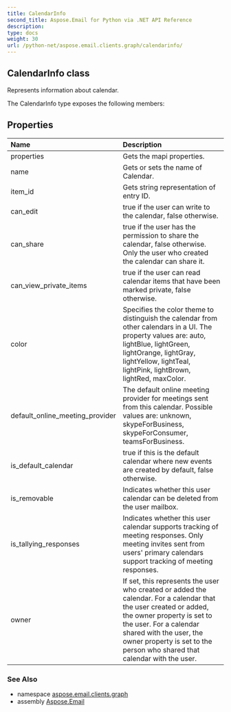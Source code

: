 ```yaml
---
title: CalendarInfo
second_title: Aspose.Email for Python via .NET API Reference
description: 
type: docs
weight: 30
url: /python-net/aspose.email.clients.graph/calendarinfo/
---
```


## CalendarInfo class

Represents information about calendar.

The CalendarInfo type exposes the following members:
## Properties
| Name | Description |
| :- | :- |
|properties|Gets the mapi properties.|
|name|Gets or sets the name of Calendar.|
|item_id|Gets string representation of entry ID.|
|can_edit|true if the user can write to the calendar, false otherwise.|
|can_share|true if the user has the permission to share the calendar, false otherwise. Only the user who created the calendar can share it.|
|can_view_private_items|true if the user can read calendar items that have been marked private, false otherwise.|
|color|Specifies the color theme to distinguish the calendar from other calendars in a UI. The property values are: auto, lightBlue, lightGreen, lightOrange, lightGray, lightYellow, lightTeal, lightPink, lightBrown, lightRed, maxColor.|
|default_online_meeting_provider|The default online meeting provider for meetings sent from this calendar. Possible values are: unknown, skypeForBusiness, skypeForConsumer, teamsForBusiness.|
|is_default_calendar|true if this is the default calendar where new events are created by default, false otherwise.|
|is_removable|Indicates whether this user calendar can be deleted from the user mailbox.|
|is_tallying_responses|Indicates whether this user calendar supports tracking of meeting responses. Only meeting invites sent from users' primary calendars support tracking of meeting responses.|
|owner|If set, this represents the user who created or added the calendar. For a calendar that the user created or added, the owner property is set to the user. For a calendar shared with the user, the owner property is set to the person who shared that calendar with the user.|

### See Also

* namespace [aspose.email.clients.graph](/email/python-net/aspose.email.clients.graph/)
* assembly [Aspose.Email](/email/python-net/)

